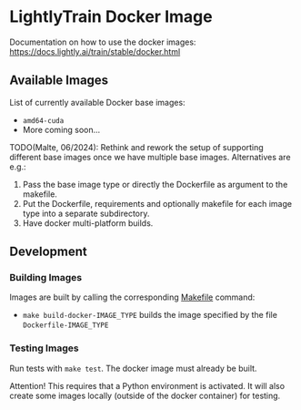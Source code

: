 # LightlyTrain Docker Image

Documentation on how to use the docker images: https://docs.lightly.ai/train/stable/docker.html

## Available Images

List of currently available Docker base images:

- `amd64-cuda`
- More coming soon...

TODO(Malte, 06/2024): Rethink and rework the setup of supporting different base images
once we have multiple base images. Alternatives are e.g.:

1. Pass the base image type or directly the Dockerfile as argument to the makefile.
1. Put the Dockerfile, requirements and optionally makefile for each image type into
   a separate subdirectory.
1. Have docker multi-platform builds.

## Development

### Building Images

Images are built by calling the corresponding [Makefile](./Makefile) command:

- `make build-docker-IMAGE_TYPE` builds the image specified by the file `Dockerfile-IMAGE_TYPE`

### Testing Images

Run tests with `make test`. The docker image must already be built.

Attention! This requires that a Python environment is activated. It will also create
some images locally (outside of the docker container) for testing.
